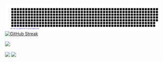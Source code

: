 [![arinzejustin](https://github.com/arinzejustin/arinzejustin/blob/main/gitartwork.svg)](https://github.com/arinzejustin/arinzejustin/)
[![GitHub Streak](https://github-readme-streak-stats.herokuapp.com?user=arinzejustin&theme=dark&fire=DD2727&border=DD2727)](https://git.io/streak-stats)<br/><br/>
![](https://github-readme-stats.vercel.app/api/top-langs/?username=arinzejustin&theme=dark&hide_border=false&include_all_commits=true&count_private=true&layout=compact&langs_count=8)

<a href="https://github.com/arinzejustin/github-readme-stats" style="display: inline-block">
  <img align="center" src="https://github-readme-stats.vercel.app/api/pin/?username=arinzejustin&repo=arinzejustin" />
</a>
<a href="https://github.com/arinzejustin/convoychat" style="display: inline-block">
  <img align="center" src="https://github-readme-stats.vercel.app/api/pin/?username=arinzejustin&repo=cicsite" />
</a>
<!-----
- 🔭 I’m currently working on ...
- 🌱 I’m currently learning ...
- 👯 I’m looking to collaborate on ...
- 🤔 I’m looking for help with ...
- 💬 Ask me about ...
- 📫 How to reach me: ...
- 😄 Pronouns: ...
- ⚡ Fun fact: ...
--->
